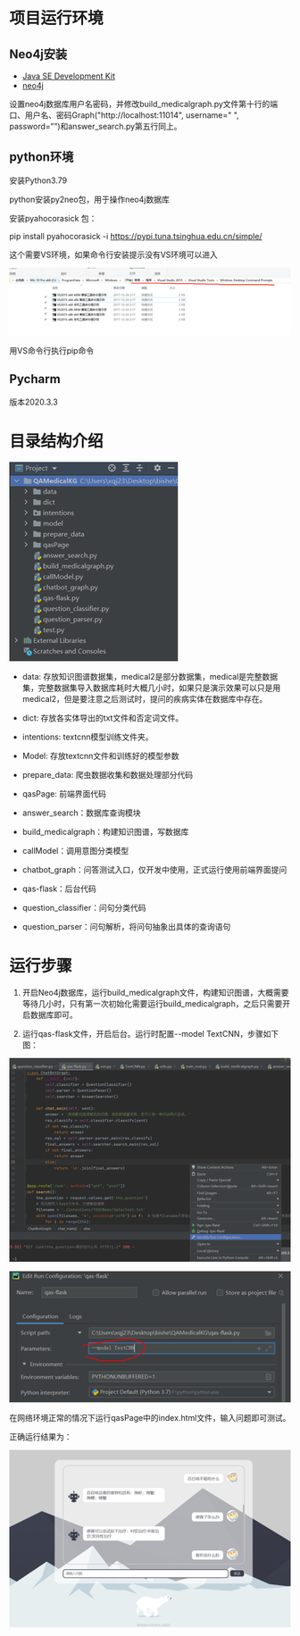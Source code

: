# 项目运行环境

## Neo4j安装

+ [Java SE Development Kit](https://www.oracle.com/java/technologies/javase-downloads.html)
+ [neo4j](https://neo4j.com/download-center/)

设置neo4j数据库用户名密码，并修改build_medicalgraph.py文件第十行的端口、用户名、密码Graph("http://localhost:11014", username=" ", password=””)和answer_search.py第五行同上。

## python环境

安装Python3.79

python安装py2neo包，用于操作neo4j数据库

安装pyahocorasick 包：

pip install pyahocorasick -i https://pypi.tuna.tsinghua.edu.cn/simple/

这个需要VS环境，如果命令行安装提示没有VS环境可以进入

![image-20211213221000462](./img/1.png)

用VS命令行执行pip命令

## Pycharm

版本2020.3.3

# 目录结构介绍

![image-20211213220945013](./img/2.png)

+ data: 存放知识图谱数据集，medical2是部分数据集，medical是完整数据集，完整数据集导入数据库耗时大概几小时，如果只是演示效果可以只是用medical2，但是要注意之后测试时，提问的疾病实体在数据库中存在。

+ dict: 存放各实体导出的txt文件和否定词文件。

+ intentions: textcnn模型训练文件夹。

+ Model: 存放textcnn文件和训练好的模型参数

+ prepare_data: 爬虫数据收集和数据处理部分代码

+ qasPage: 前端界面代码

+ answer_search：数据库查询模块

+ build_medicalgraph：构建知识图谱，写数据库

+ callModel：调用意图分类模型

+ chatbot_graph：问答测试入口，仅开发中使用，正式运行使用前端界面提问

+ qas-flask：后台代码

+ question_classifier：问句分类代码

+ question_parser：问句解析，将问句抽象出具体的查询语句

# 运行步骤

1. 开启Neo4j数据库，运行build_medicalgraph文件，构建知识图谱，大概需要等待几小时，只有第一次初始化需要运行build_medicalgraph，之后只需要开启数据库即可。

2. 运行qas-flask文件，开启后台。运行时配置--model TextCNN，步骤如下图：

![image-20211213220836978](./img/3.png)

![image-20211213220846568](./img/4.png)

在网络环境正常的情况下运行qasPage中的index.html文件，输入问题即可测试。

正确运行结果为：

![image-20211213220755295](./img/5.png)

